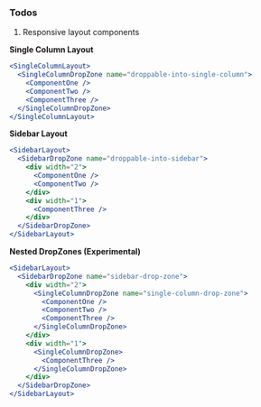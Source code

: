 ### Todos

1. Responsive layout components

**Single Column Layout**

```jsx
<SingleColumnLayout>
  <SingleColumnDropZone name="droppable-into-single-column">
    <ComponentOne />
    <ComponentTwo />
    <ComponentThree />
  </SingleColumnDropZone>
</SingleColumnLayout>
```

**Sidebar Layout**

```jsx
<SidebarLayout>
  <SidebarDropZone name="droppable-into-sidebar">
    <div width="2">
      <ComponentOne />
      <ComponentTwo />
    </div>
    <div width="1">
      <ComponentThree />
    </div>
  </SidebarDropZone>
</SidebarLayout>
```

**Nested DropZones (Experimental)**

```jsx
<SidebarLayout>
  <SidebarDropZone name="sidebar-drop-zone">
    <div width="2">
      <SingleColumnDropZone name="single-column-drop-zone">
        <ComponentOne />
        <ComponentTwo />
        <ComponentThree />
      </SingleColumnDropZone>
    </div>
    <div width="1">
      <SingleColumnDropZone>
        <ComponentThree />
      </SingleColumnDropZone>
    </div>
  </SidebarDropZone>
</SidebarLayout>
```

